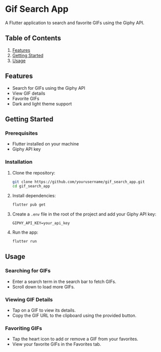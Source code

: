 # Gif Search App

A Flutter application to search and favorite GIFs using the Giphy API.

## Table of Contents

1. [Features](#features)
2. [Getting Started](#getting-started)
3. [Usage](#usage)


## Features

- Search for GIFs using the Giphy API
- View GIF details
- Favorite GIFs
- Dark and light theme support

## Getting Started

### Prerequisites

- Flutter installed on your machine
- Giphy API key

### Installation

1. Clone the repository:

    ```bash
    git clone https://github.com/yourusername/gif_search_app.git
    cd gif_search_app
    ```

2. Install dependencies:

    ```bash
    flutter pub get
    ```

3. Create a `.env` file in the root of the project and add your Giphy API key:

    ```env
    GIPHY_API_KEY=your_api_key
    ```

4. Run the app:

    ```bash
    flutter run
    ```

## Usage

### Searching for GIFs

- Enter a search term in the search bar to fetch GIFs.
- Scroll down to load more GIFs.

### Viewing GIF Details

- Tap on a GIF to view its details.
- Copy the GIF URL to the clipboard using the provided button.

### Favoriting GIFs

- Tap the heart icon to add or remove a GIF from your favorites.
- View your favorite GIFs in the Favorites tab.


